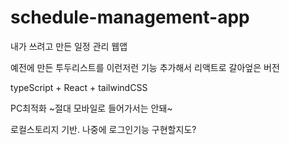 # schedule-management-app
내가 쓰려고 만든 일정 관리 웹앱

예전에 만든 투두리스트를 이런저런 기능 추가해서 리액트로 갈아엎은 버전

typeScript + React + tailwindCSS

PC최적화 ~절대 모바일로 들어가서는 안돼~

로컬스토리지 기반. 나중에 로그인기능 구현할지도?
